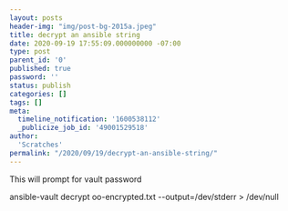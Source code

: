 ```yaml
---
layout: posts
header-img: "img/post-bg-2015a.jpeg"
title: decrypt an ansible string
date: 2020-09-19 17:55:09.000000000 -07:00
type: post
parent_id: '0'
published: true
password: ''
status: publish
categories: []
tags: []
meta:
  timeline_notification: '1600538112'
  _publicize_job_id: '49001529518'
author:
  'Scratches'
permalink: "/2020/09/19/decrypt-an-ansible-string/"
---
```


<p>This will prompt for vault password</p>


<p>ansible-vault decrypt oo-encrypted.txt --output=/dev/stderr &gt; /dev/null</p>

